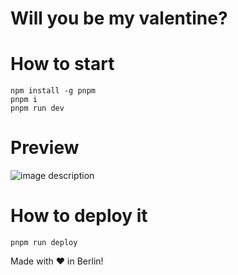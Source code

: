 # Will you be my valentine?




# How to start
```
npm install -g pnpm
pnpm i
pnpm run dev
``` 

# Preview

![image description](demo.gif)


# How to deploy it
```
pnpm run deploy
```

Made with ❤️ in Berlin!
